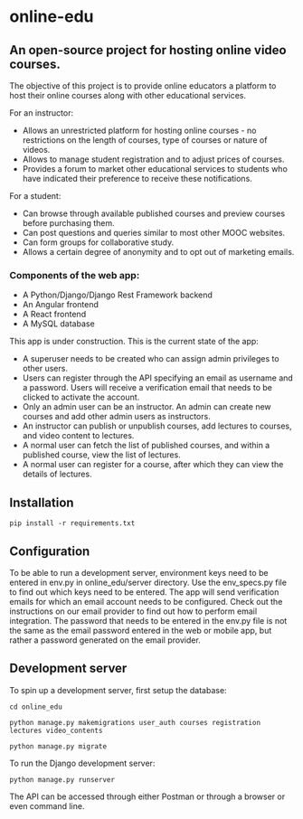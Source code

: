 # online-edu
## An open-source project for hosting online video courses.

The objective of this project is to provide online educators a platform to host their online courses along with other educational services.

For an instructor:
- Allows an unrestricted platform for hosting online courses - no restrictions on the length of courses, type of courses or nature of videos.
- Allows to manage student registration and to adjust prices of courses.
- Provides a forum to market other educational services to students who have indicated their preference to receive these notifications.


For a student:
- Can browse through available published courses and preview courses before purchasing them.
- Can post questions and queries similar to most other MOOC websites.
- Can form groups for collaborative study.
- Allows a certain degree of anonymity and to opt out of marketing emails.


### Components of the web app:
- A Python/Django/Django Rest Framework backend
- An Angular frontend
- A React frontend
- A MySQL database

This app is under construction. This is the current state of the app:
- A superuser needs to be created who can assign admin privileges to other users.
- Users can register through the API specifying an email as username and a password. Users will receive a verification email that needs to be clicked to activate the account.
- Only an admin user can be an instructor. An admin can create new courses and add other admin users as instructors.
- An instructor can publish or unpublish courses, add lectures to courses, and video content to lectures.
- A normal user can fetch the list of published courses, and within a published course, view the list of lectures.
- A normal user can register for a course, after which they can view the details of lectures.



## Installation

`pip install -r requirements.txt`

## Configuration

To be able to run a development server, environment keys need to be entered in env.py in online_edu/server directory. Use the env_specs.py file to find out which keys need to be entered. The app will send verification emails for which an email account needs to be configured. Check out the instructions on our email provider to find out how to perform email integration. The password that needs to be entered in the env.py file is not the same as the email password entered in the web or mobile app, but rather a password generated on the email provider.

## Development server

To spin up a development server, first setup the database:

`cd online_edu`

`python manage.py makemigrations user_auth courses registration lectures video_contents`

`python manage.py migrate`

To run the Django development server:

`python manage.py runserver`

The API can be accessed through either Postman or through a browser or even command line.
